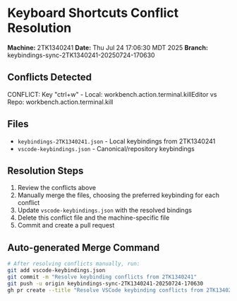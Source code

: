 # Keyboard Shortcuts Conflict Resolution

**Machine:** 2TK1340241
**Date:** Thu Jul 24 17:06:30 MDT 2025
**Branch:** keybindings-sync-2TK1340241-20250724-170630

## Conflicts Detected

CONFLICT: Key "ctrl+w" - Local: workbench.action.terminal.killEditor vs Repo: workbench.action.terminal.kill

## Files

- `keybindings-2TK1340241.json` - Local keybindings from 2TK1340241
- `vscode-keybindings.json` - Canonical/repository keybindings

## Resolution Steps

1. Review the conflicts above
2. Manually merge the files, choosing the preferred keybinding for each conflict
3. Update `vscode-keybindings.json` with the resolved bindings
4. Delete this conflict file and the machine-specific file
5. Commit and create a pull request

## Auto-generated Merge Command

```bash
# After resolving conflicts manually, run:
git add vscode-keybindings.json
git commit -m "Resolve keybinding conflicts from 2TK1340241"
git push -u origin keybindings-sync-2TK1340241-20250724-170630
gh pr create --title "Resolve VSCode keybinding conflicts from 2TK1340241" --body "Auto-generated PR to resolve keyboard shortcut conflicts"
```
